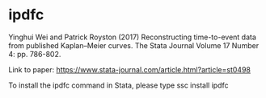 # ipdfc

Yinghui Wei and Patrick Royston (2017) Reconstructing time-to-event data from published Kaplan–Meier curves. The Stata Journal
Volume 17 Number 4: pp. 786-802.

Link to paper: https://www.stata-journal.com/article.html?article=st0498

To install the ipdfc command in Stata, please type ssc install ipdfc
